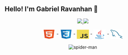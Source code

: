 ## Hello! I'm Gabriel Ravanhan 🤘

<div align="center">
  <a href="https://github.com/gabrielravanhan">
    <img height="180em" src="https://github-readme-stats.vercel.app/api?username=gabrielravanhan&show_icons=true&theme=tokyonight&include_all_commits=true&count_private=true" />
    <img height="180em" src="https://github-readme-stats.vercel.app/api/top-langs/?username=gabrielravanhan&layout=compact&langs_count=7&theme=tokyonight" />
  </a>
</div>
<div style="display: inline_block" align="center">
  <br>
  <img alt="HTML5" align="center" height="30" width="40" src="https://raw.githubusercontent.com/devicons/devicon/master/icons/html5/html5-original.svg"> -
  <img alt="CSS3" align="center" height="30" width="40" src="https://raw.githubusercontent.com/devicons/devicon/master/icons/css3/css3-original.svg"> -
  <img alt="JS" align="center" height="30" width="40" src="https://raw.githubusercontent.com/devicons/devicon/master/icons/javascript/javascript-original.svg"> -
  <img alt="Java" align="center" height="30" width="40" src="https://raw.githubusercontent.com/devicons/devicon/master/icons/java/java-original.svg"> -
  <img alt="MySQL" align="center" height="30" width="40" src="https://raw.githubusercontent.com/devicons/devicon/master/icons/mysql/mysql-original.svg">
</div>
<div align="center">
  <br>
  <img alt="spider-man" align="center" height="125" src="https://media.discordapp.net/attachments/898963203420200981/923029582087594054/spider-man.gif?width=427&height=427">  
</div>
